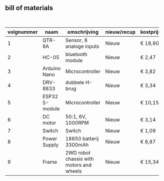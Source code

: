 ## bill of materials
<br />

|volgnummer|naam|omschrijving|nieuw/recup|kostprijs/stuk|aantal|subtotaal|
|----------|----|------------|-----------|---------|------|---------|
|         1| QTR-8A | Sensor, 8 analoge inputs | Nieuw | € 18,90 | 1 | € 18,90 |
|         2| HC-05 | bluetooth module | Nieuw | € 2,47 | 1 | € 2,47 |
|         3| Arduino Nano | Microcontroller | Nieuw | € 3,82 | 1 | € 3,82 |
|         4| DRV-8833 | dubbele H-brug | Nieuw | € 3,34 | 1 | € 3,34 |
|         5| ESP32 S-module | Microcontroller | Nieuw | € 10,15 | 1 | € 10,15 |
|         6| DC motor | 50:1, 6V, 1000RPM | Nieuw | € 3,14 | 1 | € 13,84 |
|         7| Switch | Switch | Nieuw | € 1,09 | 1 | € 1,09 |
|         8| Power Supply | 18650 batterij 3300mAh | Nieuw | € 8,87 | 2 | € 17,64 |
|         9| Frame | 2WD robot chassis with motors and wheels | Nieuw | € 15,34 | 11 | € € 15,34 |
